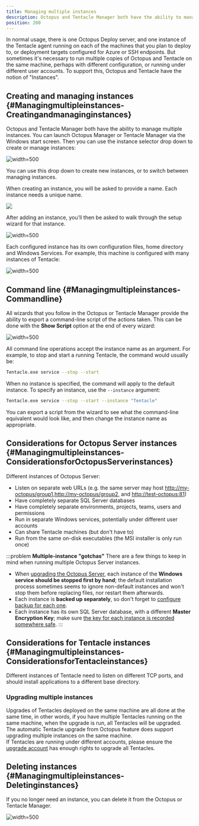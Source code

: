 ```yaml
---
title: Managing multiple instances
description: Octopus and Tentacle Manager both have the ability to manage multiple instances. 
position: 200
---
```


In normal usage, there is one Octopus Deploy server, and one instance of the Tentacle agent running on each of the machines that you plan to deploy to, or deployment targets configured for Azure or SSH endpoints. But sometimes it's necessary to run multiple copies of Octopus and Tentacle on the same machine, perhaps with different configuration, or running under different user accounts. To support this, Octopus and Tentacle have the notion of "Instances".

## Creating and managing instances {#Managingmultipleinstances-Creatingandmanaginginstances}

Octopus and Tentacle Manager both have the ability to manage multiple instances. You can launch Octopus Manager or Tentacle Manager via the Windows start screen. Then you can use the instance selector drop down to create or manage instances:

![](/docs/images/3048137/3278042.png "width=500")

You can use this drop down to create new instances, or to switch between managing instances.

When creating an instance, you will be asked to provide a name. Each instance needs a unique name.

![](/docs/images/3048137/3278041.png)

After adding an instance, you'll then be asked to walk through the setup wizard for that instance.

![](/docs/images/3048137/3278040.png "width=500")

Each configured instance has its own configuration files, home directory and Windows Services. For example, this machine is configured with many instances of Tentacle:

![](/docs/images/3048137/3278043.png "width=500")

## Command line {#Managingmultipleinstances-Commandline}

All wizards that you follow in the Octopus or Tentacle Manager provide the ability to export a command-line script of the actions taken. This can be done with the **Show Script** option at the end of every wizard:

![](/docs/images/3048137/3278039.png "width=500")

All command line operations accept the instance name as an argument. For example, to stop and start a running Tentacle, the command would usually be:

```bash
Tentacle.exe service --stop --start
```

When no instance is specified, the command will apply to the default instance. To specify an instance, use the `--instance` argument:

```bash
Tentacle.exe service --stop --start --instance "Tentacle"
```

You can export a script from the wizard to see what the command-line equivalent would look like, and then change the instance name as appropriate.

## Considerations for Octopus Server instances {#Managingmultipleinstances-ConsiderationsforOctopusServerinstances}

Different instances of Octopus Server:

- Listen on separate web URLs (e.g. the same server may host [http://my-octopus/group1,](http://my-octopus/group1,)[http://my-octopus/group2,](http://my-octopus/group2,) and [http://test-octopus:81](http://test-octopus:81/))
- Have completely separate SQL Server databases
- Have completely separate environments, projects, teams, users and permissions
- Run in separate Windows services, potentially under different user accounts
- Can share Tentacle machines (but don't have to)
- Run from the same on-disk executables (the MSI installer is only run once)

:::problem
**Multiple-instance &quot;gotchas&quot;**
There are a few things to keep in mind when running multiple Octopus Server instances.

- When [upgrading the Octopus Server](/docs/administration/upgrading/index.md), each instance of the **Windows service should be stopped first by hand**; the default installation process sometimes seems to ignore non-default instances and won't stop them before replacing files, nor restart them afterwards.
- Each instance is **backed up separately**, so don't forget to [configure backup for each one](/docs/administration/backup-and-restore.md).
- Each instance has its own SQL Server database, with a different **Master Encryption Key**; make sure [the key for each instance is recorded somewhere safe](/docs/reference/security-and-encryption.md).
  :::

## Considerations for Tentacle instances {#Managingmultipleinstances-ConsiderationsforTentacleinstances}

Different instances of Tentacle need to listen on different TCP ports, and should install applications to a different base directory.

### Upgrading multiple instances
Upgrades of Tentacles deployed on the same machine are all done at the same time, in other words, if you have multiple Tentacles running on the same machine, when the upgrade is run, all Tentacles will be upgraded.  
The automatic Tentacle upgrade from Octopus feature does support upgrading multiple instances on the same machine.  
If Tentacles are running under different accounts, please ensure the [upgrade account](/docs/infrastructure/environments/machine-policies.md#MachinePolicies-TentacleUpdateAccount) has enough rights to upgrade all Tentacles.


## Deleting instances {#Managingmultipleinstances-Deletinginstances}

If you no longer need an instance, you can delete it from the Octopus or Tentacle Manager.

![](/docs/images/3048137/3278038.png "width=500")
